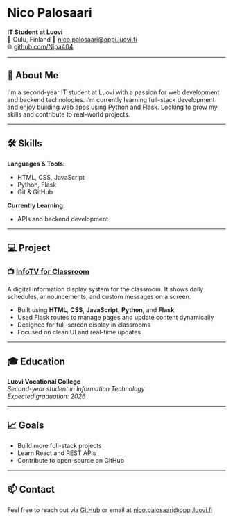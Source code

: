 # Nico Palosaari

**IT Student at Luovi**  
📍 Oulu, Finland 
📧 nico.palosaari@oppi.luovi.fi  
🌐 [github.com/Nipa404](https://github.com/Nipa404)

---

## 🎯 About Me

I'm a second-year IT student at Luovi with a passion for web development and backend technologies. I’m currently learning full-stack development and enjoy building web apps using Python and Flask. Looking to grow my skills and contribute to real-world projects.

---

## 🛠️ Skills

**Languages & Tools:**  
- HTML, CSS, JavaScript  
- Python, Flask  
- Git & GitHub  

**Currently Learning:**   
- APIs and backend development

---

## 💻 Project

### 📺 [InfoTV for Classroom](https://github.com/Nipa404/infotv)  
A digital information display system for the classroom. It shows daily schedules, announcements, and custom messages on a screen.

- Built using **HTML**, **CSS**, **JavaScript**, **Python**, and **Flask**
- Used Flask routes to manage pages and update content dynamically
- Designed for full-screen display in classrooms
- Focused on clean UI and real-time updates

---

## 🎓 Education

**Luovi Vocational College**  
*Second-year student in Information Technology*  
*Expected graduation: 2026*

---

## 📈 Goals

- Build more full-stack projects
- Learn React and REST APIs
- Contribute to open-source on GitHub

---

## 📫 Contact

Feel free to reach out via [GitHub](https://github.com/Nipa404) or email at nico.palosaari@oppi.luovi.fi 

